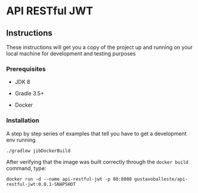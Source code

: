 # API RESTful JWT

## Instructions

These instructions will get you a copy of the project up and running on your local machine for development and testing purposes

### Prerequisites

- JDK 8

- Gradle 3.5+

- Docker

### Installation

A step by step series of examples that tell you have to get a development env running

```
./gradlew jibDockerBuild
```

After verifying that the image was built correctly through the ```docker build``` command, type:

```
docker run -d --name api-restful-jwt -p 80:8080 gustavoballeste/api-restful-jwt:0.0.1-SNAPSHOT
```
